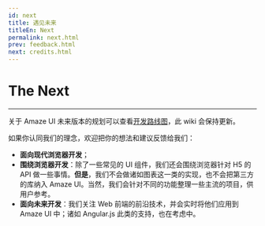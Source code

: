 ```yaml
---
id: next
title: 遇见未来
titleEn: Next
permalink: next.html
prev: feedback.html
next: credits.html
---
```



# The Next
---

关于 Amaze UI 未来版本的规划可以查看[开发路线图](https://github.com/allmobilize/amazeui/wiki/Roadmap)，此 wiki 会保持更新。

如果你认同我们的理念，欢迎把你的想法和建议反馈给我们：

- **面向现代浏览器开发**；
- **围绕浏览器开发**：除了一些常见的 UI 组件，我们还会围绕浏览器针对 H5 的 API 做一些事情。**但是**，我们不会做诸如图表这一类的实现，也不会把第三方的库纳入 Amaze UI。当然，我们会针对不同的功能整理一些主流的项目，供用户参考。
- **面向未来开发**：我们关注 Web 前端的前沿技术，并会实时将他们应用到 Amaze UI 中；诸如 Angular.js 此类的支持，也在考虑中。

